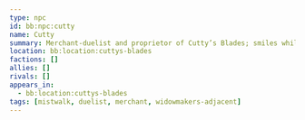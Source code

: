 ```yaml
---
type: npc
id: bb:npc:cutty
name: Cutty
summary: Merchant-duelist and proprietor of Cutty’s Blades; smiles while he measures opponents for coffins.
location: bb:location:cuttys-blades
factions: []
allies: []
rivals: []
appears_in:
  - bb:location:cuttys-blades
tags: [mistwalk, duelist, merchant, widowmakers-adjacent]
---
```

